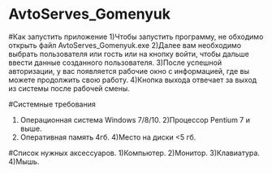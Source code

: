 # AvtoServes_Gomenyuk
#Как запустить приложение
1)Чтобы запустить программу, не обходимо открыть файл AvtoServes_Gomenyuk.exe
2)Далее вам необходимо выбрать пользователя или гость или на кнопку войти, чтобы дальше ввести данные созданного пользователя.
3)После успешной авторизации, у вас появляется рабочие окно с информацией, где вы можете продолжить свою работу.
4)Кнопка выхода отвечает за выход из системы после рабочей смены.

#Системные требования
1) Операционная система Windows 7/8/10.
2)Процессор Pentium 7 и выше.
3) Оперативная память 4гб.
4)Место на диски <5 гб.

#Список нужных аксессуаров.
1)Компьютер.
2)Монитор.
3)Клавиатура.
4)Мышь.  

